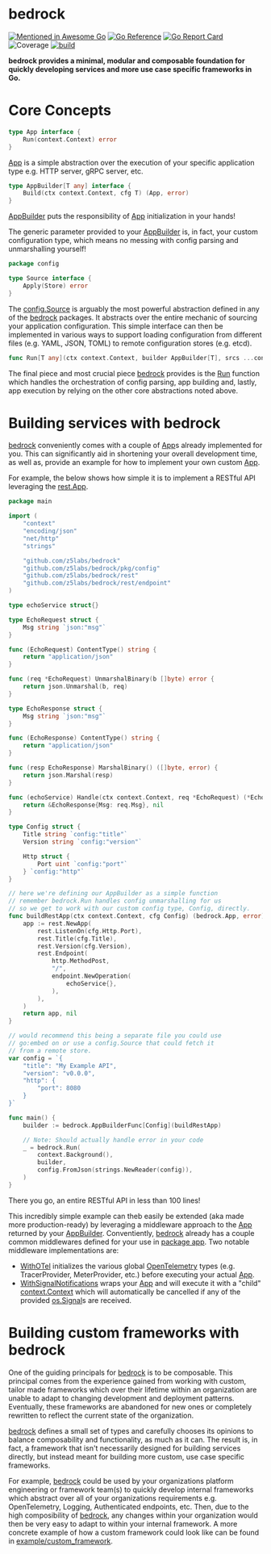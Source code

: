 # bedrock
[![Mentioned in Awesome Go](https://awesome.re/mentioned-badge.svg)](https://github.com/avelino/awesome-go)
[![Go Reference](https://pkg.go.dev/badge/github.com/z5labs/bedrock.svg)](https://pkg.go.dev/github.com/z5labs/bedrock)
[![Go Report Card](https://goreportcard.com/badge/github.com/z5labs/bedrock)](https://goreportcard.com/report/github.com/z5labs/bedrock)
![Coverage](https://img.shields.io/badge/Coverage-96.8%25-brightgreen)
[![build](https://github.com/z5labs/bedrock/actions/workflows/build.yaml/badge.svg)](https://github.com/z5labs/bedrock/actions/workflows/build.yaml)

**bedrock provides a minimal, modular and composable foundation for
quickly developing services and more use case specific frameworks in Go.**

# Core Concepts

```go
type App interface {
	Run(context.Context) error
}
```

[App](https://pkg.go.dev/github.com/z5labs/bedrock#App) is a
simple abstraction over the execution of your specific application type
e.g. HTTP server, gRPC server, etc.

```go
type AppBuilder[T any] interface {
	Build(ctx context.Context, cfg T) (App, error)
}
```

[AppBuilder](https://pkg.go.dev/github.com/z5labs/bedrock#AppBuilder) puts
the responsibility of [App](https://pkg.go.dev/github.com/z5labs/bedrock#App) initialization
in your hands!

The generic parameter provided to your [AppBuilder](https://pkg.go.dev/github.com/z5labs/bedrock#AppBuilder)
is, in fact, your custom configuration type, which means no messing with config
parsing and unmarshalling yourself!

```go
package config

type Source interface {
	Apply(Store) error
}
```

The [config.Source](https://pkg.go.dev/github.com/z5labs/bedrock/pkg/config#Source) is
arguably the most powerful abstraction defined in any of the [bedrock](https://pkg.go.dev/github.com/z5labs/bedrock)
packages. It abstracts over the entire mechanic of sourcing your application configuration.
This simple interface can then be implemented in various ways to support loading configuration
from different files (e.g. YAML, JSON, TOML) to remote configuration stores (e.g. etcd).

```go
func Run[T any](ctx context.Context, builder AppBuilder[T], srcs ...config.Source) error
```

The final piece and most crucial piece [bedrock](https://pkg.go.dev/github.com/z5labs/bedrock)
provides is the [Run](https://pkg.go.dev/github.com/z5labs/bedrock#Run) function which
handles the orchestration of config parsing, app building and, lastly, app execution by relying
on the other core abstractions noted above.

# Building services with bedrock

[bedrock](https://pkg.go.dev/github.com/z5labs/bedrock) conveniently comes with a couple of
[App](https://pkg.go.dev/github.com/z5labs/bedrock#App)s already implemented for you.
This can significantly aid in shortening your overall development time, as well as,
provide an example for how to implement your own custom [App](https://pkg.go.dev/github.com/z5labs/bedrock#App).

For example, the below shows how simple it is to implement a RESTful API leveraging
the [rest.App](https://pkg.go.dev/github.com/z5labs/bedrock/rest#App).

```go
package main

import (
    "context"
	"encoding/json"
	"net/http"
	"strings"

    "github.com/z5labs/bedrock"
    "github.com/z5labs/bedrock/pkg/config"
    "github.com/z5labs/bedrock/rest"
	"github.com/z5labs/bedrock/rest/endpoint"
)

type echoService struct{}

type EchoRequest struct {
	Msg string `json:"msg"`
}

func (EchoRequest) ContentType() string {
	return "application/json"
}

func (req *EchoRequest) UnmarshalBinary(b []byte) error {
	return json.Unmarshal(b, req)
}

type EchoResponse struct {
	Msg string `json:"msg"`
}

func (EchoResponse) ContentType() string {
	return "application/json"
}

func (resp EchoResponse) MarshalBinary() ([]byte, error) {
	return json.Marshal(resp)
}

func (echoService) Handle(ctx context.Context, req *EchoRequest) (*EchoResponse, error) {
	return &EchoResponse{Msg: req.Msg}, nil
}

type Config struct {
	Title string `config:"title"`
	Version string `config:"version"`

	Http struct {
		Port uint `config:"port"`
	} `config:"http"`
}

// here we're defining our AppBuilder as a simple function
// remember bedrock.Run handles config unmarshalling for us
// so we get to work with our custom config type, Config, directly.
func buildRestApp(ctx context.Context, cfg Config) (bedrock.App, error) {
	app := rest.NewApp(
		rest.ListenOn(cfg.Http.Port),
		rest.Title(cfg.Title),
		rest.Version(cfg.Version),
		rest.Endpoint(
			http.MethodPost,
			"/",
			endpoint.NewOperation(
				echoService{},
			),
		),
	)
	return app, nil
}

// would recommend this being a separate file you could use
// go:embed on or use a config.Source that could fetch it
// from a remote store.
var config = `{
	"title": "My Example API",
	"version": "v0.0.0",
	"http": {
		"port": 8080
	}
}`

func main() {
	builder := bedrock.AppBuilderFunc[Config](buildRestApp)

	// Note: Should actually handle error in your code
	_ = bedrock.Run(
		context.Background(),
		builder,
		config.FromJson(strings.NewReader(config)),
	)
}
```

There you go, an entire RESTful API in less than 100 lines!

This incredibly simple example can theb easily be extended (aka made more production-ready) by leveraging a middleware
approach to the [App](https://pkg.go.dev/github.com/z5labs/bedrock#App) returned by your
[AppBuilder](https://pkg.go.dev/github.com/z5labs/bedrock#AppBuilder). Conventiently,
[bedrock](https://pkg.go.dev/github.com/z5labs/bedrock) already has a couple common middlewares
defined for your use in [package app](https://pkg.go.dev/github.com/z5labs/bedrock/pkg/app). Two
notable middleware implementations are:

- [WithOTel](https://pkg.go.dev/github.com/z5labs/bedrock/pkg/app#WithOTel) initializes
the various global [OpenTelemetry](https://opentelemetry.io/) types (e.g. TracerProvider, MeterProvider, etc.)
before executing your actual [App](https://pkg.go.dev/github.com/z5labs/bedrock#App).
- [WithSignalNotifications](https://pkg.go.dev/github.com/z5labs/bedrock/pkg/app#WithSignalNotifications)
wraps your [App](https://pkg.go.dev/github.com/z5labs/bedrock#App) and will execute it with a
"child" [context.Context](https://pkg.go.dev/context#Context) which will automatically be cancelled
if any of the provided [os.Signal](https://pkg.go.dev/os#Signal)s are received.

# Building custom frameworks with bedrock

One of the guiding principals for [bedrock](https://pkg.go.dev/github.com/z5labs/bedrock) is to be composable.
This principal comes from the experience gained from working with custom, tailor made frameworks which
over their lifetime within an organization are unable to adapt to changing
development and deployment patterns. Eventually, these frameworks are abandoned
for new ones or completely rewritten to reflect the current state of the organization.

[bedrock](https://pkg.go.dev/github.com/z5labs/bedrock) defines a small set of types and carefully
chooses its opinions to balance composability and functionality, as much as it can. The result is, in fact, a framework
that isn't necessarily designed for building services directly, but instead meant for building
more custom, use case specific frameworks.

For example, [bedrock](https://pkg.go.dev/github.com/z5labs/bedrock) could be used by your organizations
platform engineering or framework team(s) to quickly develop internal frameworks which abstract over all of
your organizations requirements e.g. OpenTelemetry, Logging, Authenticated endpoints, etc. Then, due to the
high composibility of [bedrock](https://pkg.go.dev/github.com/z5labs/bedrock), any changes within your
organization would then be very easy to adapt to within your internal framework. A more concrete example of
how a custom framework could look like can be found in [example/custom_framework](https://github.com/z5labs/bedrock/tree/main/example/custom_framework).